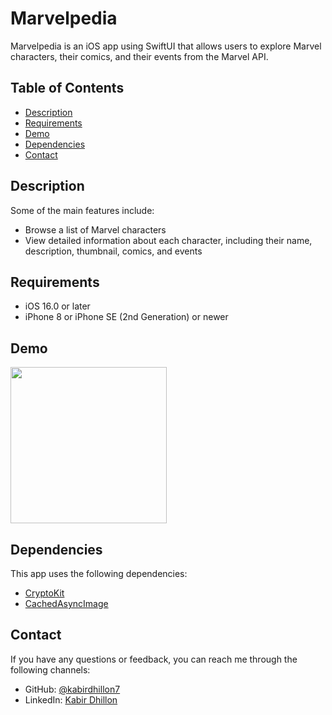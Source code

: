 # Marvelpedia
Marvelpedia is an iOS app using SwiftUI that allows users to explore Marvel characters, their comics, and their events from the Marvel API.

## Table of Contents

- [Description](#description)
- [Requirements](#requirements)
- [Demo](#demo)
- [Dependencies](#dependencies)
- [Contact](#contact)

## Description

Some of the main features include:

- Browse a list of Marvel characters
- View detailed information about each character, including their name, description, thumbnail, comics, and events

## Requirements

- iOS 16.0 or later
- iPhone 8 or iPhone SE (2nd Generation) or newer

## Demo
<img src="https://github.com/kabirdhillon7/Marvelpedia/assets/74223402/5cfa0712-0d49-4042-aa9b-bb664b0d36ee" width=250><br>

## Dependencies
This app uses the following dependencies:

- [CryptoKit](https://developer.apple.com/documentation/cryptokit/)
- [CachedAsyncImage](https://github.com/lorenzofiamingo/swiftui-cached-async-image)

## Contact

If you have any questions or feedback, you can reach me through the following channels:

- GitHub: [@kabirdhillon7](https://github.com/kabirdhillon7)
- LinkedIn: [Kabir Dhillon](https://www.linkedin.com/in/kabirdhillon/)
